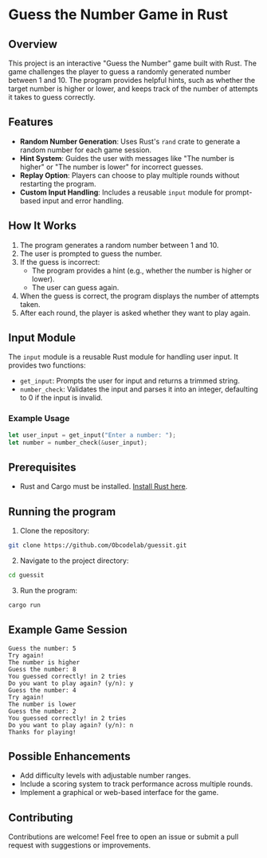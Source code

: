 # Guess the Number Game in Rust

## Overview

This project is an interactive "Guess the Number" game built with Rust. The game challenges the player to guess a randomly generated number between 1 and 10. The program provides helpful hints, such as whether the target number is higher or lower, and keeps track of the number of attempts it takes to guess correctly.

## Features

- **Random Number Generation**: Uses Rust's `rand` crate to generate a random number for each game session.
- **Hint System**: Guides the user with messages like "The number is higher" or "The number is lower" for incorrect guesses.
- **Replay Option**: Players can choose to play multiple rounds without restarting the program.
- **Custom Input Handling**: Includes a reusable `input` module for prompt-based input and error handling.

## How It Works

1. The program generates a random number between 1 and 10.
2. The user is prompted to guess the number.
3. If the guess is incorrect:
   - The program provides a hint (e.g., whether the number is higher or lower).
   - The user can guess again.
4. When the guess is correct, the program displays the number of attempts taken.
5. After each round, the player is asked whether they want to play again.

## Input Module

The `input` module is a reusable Rust module for handling user input. It provides two functions:

- `get_input`: Prompts the user for input and returns a trimmed string.
- `number_check`: Validates the input and parses it into an integer, defaulting to 0 if the input is invalid.

### Example Usage

```rs
let user_input = get_input("Enter a number: ");
let number = number_check(&user_input);

```

## Prerequisites

- Rust and Cargo must be installed. [Install Rust here](https://www.rust-lang.org/tools/install).

## Running the program

1. Clone the repository:

```sh
git clone https://github.com/Obcodelab/guessit.git
```

2. Navigate to the project directory:

```sh
cd guessit
```

3. Run the program:

```sh
cargo run
```

## Example Game Session

```vbnet
Guess the number: 5
Try again!
The number is higher
Guess the number: 8
You guessed correctly! in 2 tries
Do you want to play again? (y/n): y
Guess the number: 4
Try again!
The number is lower
Guess the number: 2
You guessed correctly! in 2 tries
Do you want to play again? (y/n): n
Thanks for playing!

```

## Possible Enhancements

- Add difficulty levels with adjustable number ranges.
- Include a scoring system to track performance across multiple rounds.
- Implement a graphical or web-based interface for the game.

## Contributing

Contributions are welcome! Feel free to open an issue or submit a pull request with suggestions or improvements.
